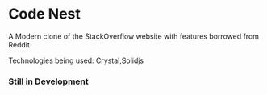 # Code Nest

A Modern clone of the StackOverflow website with features borrowed from Reddit

Technologies being used: Crystal,Solidjs

### Still in Development
